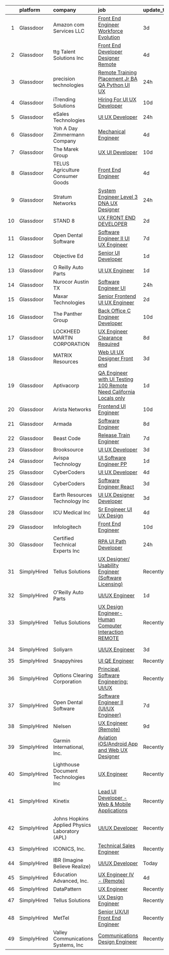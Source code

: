 

|    | platform    | company                                        | job                                                                                                                                                                                                                                                                                                                                                                                                                                                                                                                                                                                                                                                                                                                                                                                                                                                                                                                                                                                                                                                                                                                                                                                                                                                                                                                                                      | update_time   | location               |
|---:|:------------|:-----------------------------------------------|:---------------------------------------------------------------------------------------------------------------------------------------------------------------------------------------------------------------------------------------------------------------------------------------------------------------------------------------------------------------------------------------------------------------------------------------------------------------------------------------------------------------------------------------------------------------------------------------------------------------------------------------------------------------------------------------------------------------------------------------------------------------------------------------------------------------------------------------------------------------------------------------------------------------------------------------------------------------------------------------------------------------------------------------------------------------------------------------------------------------------------------------------------------------------------------------------------------------------------------------------------------------------------------------------------------------------------------------------------------|:--------------|:-----------------------|
|  1 | Glassdoor   | Amazon com Services LLC                        | [Front End Engineer  Workforce Evolution](https://www.glassdoor.com/partner/jobListing.htm?pos=116&ao=1136043&s=58&guid=000001824dde843286a81dd007af052d&src=GD_JOB_AD&t=SR&vt=w&cs=1_f86da048&cb=1659163805092&jobListingId=1008031241208&jrtk=3-0-1g96tt139imaa801-1g96tt13mihmm800-21cabc82a6a122f1-)                                                                                                                                                                                                                                                                                                                                                                                                                                                                                                                                                                                                                                                                                                                                                                                                                                                                                                                                                                                                                                                 | 3d            | Remote                 |
|  2 | Glassdoor   | ttg Talent Solutions  Inc                      | [Front End Developer Designer  Remote ](https://www.glassdoor.com/partner/jobListing.htm?pos=113&ao=1110586&s=58&guid=000001824dde843286a81dd007af052d&src=GD_JOB_AD&t=SR&vt=w&ea=1&cs=1_3dbb2e15&cb=1659163805091&jobListingId=1008028422013&cpc=F41FEAB56D215062&jrtk=3-0-1g96tt139imaa801-1g96tt13mihmm800-c6f6f710d0464853--6NYlbfkN0AUiX3sHKqZN5jl4IsPDtY0khgZWcQ8wFhqB-G_96asve0MCvcbNf7SqkXrWUp1jmlIKT-YA5EnAtLioeaeQoOKV_opw6rbp9AGBOYrP49pG8KxM9-ggLJjVDydvwhqqrlEgCuu3JEj6b5UDQLIovkPiQuBiQRadGHWa_EhVLlmNj427a0YfbHVDPeMNvrStIwlri8aFa9f9uV0TPhiFbrcWLQBzg2LNYcc75NwDL_71nhtPCYDChPh0yz8KTfMHsBI2DrNn5HPBEJmQHKQkJNDHb97qCSGoGmJ1kKfQ_CpDRCfl776Xx95vwvvsUuP4W53N2anJrcqjA-rvomyyLNxdfsyYarbl4pl4hJoWNgbSMDfSrUQoyF2fbjnV6Y1LDD__g-VtKctwT3FVbajEpwHIYhTKjDkgoxl5HWO5VlHQFjDCOBwpocfes7FrZZGXTb5COPUkn1hBKErPjoWXXaWYyrquuvUHg4fc4VcdefJAqn78O9vkFIUC99tCfhSnOdi8rAMFLzPlLKoWQVMYwYD)                                                                                                                                                                                                                                                                                                                                                                                                                                                         | 4d            | Remote                 |
|  3 | Glassdoor   | precision technologies                         | [Remote Training   Placement Jr  BA QA Python UI UX](https://www.glassdoor.com/partner/jobListing.htm?pos=125&ao=1136043&s=58&guid=000001824dde843286a81dd007af052d&src=GD_JOB_AD&t=SR&vt=w&ea=1&cs=1_bcbed33c&cb=1659163805092&jobListingId=1008037897580&jrtk=3-0-1g96tt139imaa801-1g96tt13mihmm800-7b9f6799335abc61-)                                                                                                                                                                                                                                                                                                                                                                                                                                                                                                                                                                                                                                                                                                                                                                                                                                                                                                                                                                                                                                 | 24h           | Remote                 |
|  4 | Glassdoor   | iTrending Solutions                            | [Hiring For UI UX Developer](https://www.glassdoor.com/partner/jobListing.htm?pos=118&ao=1136043&s=58&guid=000001824dde843286a81dd007af052d&src=GD_JOB_AD&t=SR&vt=w&ea=1&cs=1_6ee642f7&cb=1659163805092&jobListingId=1008014515406&jrtk=3-0-1g96tt139imaa801-1g96tt13mihmm800-18646856a23fb691-)                                                                                                                                                                                                                                                                                                                                                                                                                                                                                                                                                                                                                                                                                                                                                                                                                                                                                                                                                                                                                                                         | 10d           | Atchison, KS           |
|  5 | Glassdoor   | eSales Technologies                            | [UI   UX Developer](https://www.glassdoor.com/partner/jobListing.htm?pos=119&ao=1136043&s=58&guid=000001824dde843286a81dd007af052d&src=GD_JOB_AD&t=SR&vt=w&cs=1_725b07a4&cb=1659163805092&jobListingId=1008038692566&jrtk=3-0-1g96tt139imaa801-1g96tt13mihmm800-07d05d1dd492c682-)                                                                                                                                                                                                                                                                                                                                                                                                                                                                                                                                                                                                                                                                                                                                                                                                                                                                                                                                                                                                                                                                       | 24h           | West Babylon, NY       |
|  6 | Glassdoor   | Yoh  A Day   Zimmermann Company                | [Mechanical Engineer](https://www.glassdoor.com/partner/jobListing.htm?pos=110&ao=1110586&s=58&guid=000001824dde843286a81dd007af052d&src=GD_JOB_AD&t=SR&vt=w&ea=1&cs=1_4c7f68bb&cb=1659163805091&jobListingId=1008028801874&cpc=FD1C1DA32C38CFA7&jrtk=3-0-1g96tt139imaa801-1g96tt13mihmm800-df32d53c7621c24e--6NYlbfkN0Ae6Qmv8rNb3d5rEsMPL_plhvilYeiJERi7JqghURwQ9bq2mHgMGRGPHap0kt02TPiRRzpz5m1qpy1IJ_Lp-incPsihWqhQ8eicnVEUeITB31MvZPRd6VsA5hl7wNWc4J0tDdi41fdV8GpRoIOe4NwR_KGyhy9elwqUXYYbdo-WSgBE_P6_uvDk2x-cN4514WN74EK9wyo_FoVNF9E0whDfTvLtTzOhNxk9bx9Tpw3ii3AY8up0tSnkKETPGCxMxWFJXZcJ3YZuwh4egH1gq6GRKRFNEe7XG2HDCra2npCAXtSKdLbrtd-rbFEAqi3wAMAi-qDcb3JSpG5XI3AI_QXuJTA-BYl5-LtnjBQKKemOgy4olwCcNccIsFjc35pUVRzoWw0ILFwCT5sqhPyLuBzFl45XGwxmNSmNJOaK4649Y5QlbZ4hZMwd_D12XQhmDZ0uw6RGorFe_YhitWYl-OPiqSiTb2kpe_ox_3FweUNB0g%3D%3D)                                                                                                                                                                                                                                                                                                                                                                                                                                                                                                               | 4d            | Marlborough, MA        |
|  7 | Glassdoor   | The Marek Group                                | [UX UI Developer](https://www.glassdoor.com/partner/jobListing.htm?pos=130&ao=1136043&s=58&guid=000001824dde843286a81dd007af052d&src=GD_JOB_AD&t=SR&vt=w&ea=1&cs=1_02fe5fd0&cb=1659163805093&jobListingId=1008015510707&jrtk=3-0-1g96tt139imaa801-1g96tt13mihmm800-2bc5eef09e52c569-)                                                                                                                                                                                                                                                                                                                                                                                                                                                                                                                                                                                                                                                                                                                                                                                                                                                                                                                                                                                                                                                                    | 10d           | Remote                 |
|  8 | Glassdoor   | TELUS Agriculture   Consumer Goods             | [Front End Engineer](https://www.glassdoor.com/partner/jobListing.htm?pos=128&ao=1136043&s=58&guid=000001824dde843286a81dd007af052d&src=GD_JOB_AD&t=SR&vt=w&ea=1&cs=1_8cb1311b&cb=1659163805093&jobListingId=1008029111950&jrtk=3-0-1g96tt139imaa801-1g96tt13mihmm800-3d8cdcc4b5e01ba3-)                                                                                                                                                                                                                                                                                                                                                                                                                                                                                                                                                                                                                                                                                                                                                                                                                                                                                                                                                                                                                                                                 | 4d            | Remote                 |
|  9 | Glassdoor   | Stratum Networks                               | [System Engineer   Level 3  DNA    UX Designer](https://www.glassdoor.com/partner/jobListing.htm?pos=123&ao=1136043&s=58&guid=000001824dde843286a81dd007af052d&src=GD_JOB_AD&t=SR&vt=w&ea=1&cs=1_3fd9a5f5&cb=1659163805092&jobListingId=1008038958535&jrtk=3-0-1g96tt139imaa801-1g96tt13mihmm800-533c1d11b414b775-)                                                                                                                                                                                                                                                                                                                                                                                                                                                                                                                                                                                                                                                                                                                                                                                                                                                                                                                                                                                                                                      | 24h           | Fort Meade, MD         |
| 10 | Glassdoor   | STAND 8                                        | [UX FRONT END DEVELOPER](https://www.glassdoor.com/partner/jobListing.htm?pos=120&ao=1136043&s=58&guid=000001824dde843286a81dd007af052d&src=GD_JOB_AD&t=SR&vt=w&cs=1_e600ffbd&cb=1659163805092&jobListingId=1008033414619&jrtk=3-0-1g96tt139imaa801-1g96tt13mihmm800-231e7b5a69a60850-)                                                                                                                                                                                                                                                                                                                                                                                                                                                                                                                                                                                                                                                                                                                                                                                                                                                                                                                                                                                                                                                                  | 2d            | Los Angeles, CA        |
| 11 | Glassdoor   | Open Dental Software                           | [Software Engineer II  UI UX Engineer ](https://www.glassdoor.com/partner/jobListing.htm?pos=101&ao=1110586&s=58&guid=000001824dde843286a81dd007af052d&src=GD_JOB_AD&t=SR&vt=w&ea=1&cs=1_51a0e5dc&cb=1659163805089&jobListingId=1008022827146&cpc=E8A829142AEC536E&jrtk=3-0-1g96tt139imaa801-1g96tt13mihmm800-eeb957c2d2c37376--6NYlbfkN0AKPWZsiSsGVsCbCuz671PqLeCoc4zvkJCuGTk5psuLhccuF8TL43NgKKJDuW9RFOazQhs4XfnXiEbJ18pBGbXdri6ypvQzlDoZpu7F88I5a7h_07Dmr7u6BNZpbXjmUN1x2Uq2jvWgERnOlT1h8swnYsgACBEksXNRNKnepB4Km1f9Ouq_4X5fROsz0h14QhLN5Un1ayB0OlXqtHu5iqQpa1Lcu1VjsA8AElK1HdA1CzixfzfR5Qbei66h5jZLrkJwat-mMhTrUGB3VkKHdsxLVpm-kpz1dB4wMl1cT2PWcgZrf8TOmkjbGAHMVXUM5bnGtAP5MrJXVcu5-Ec4jqMxBJgGzD09wHWF64CqQqRLvIQf0pwzByPXwwUTq9PL52X_LQxo_3nCc1O_QYYq-nAuRu90UZjJBiDV9534DJc9zkR9wNH_35EpvNxJENRXXGThXsPf7PMDIyZ13K1OlQ86SR58dmIuaPvXMX3o9STCVU9z18X7KSITM_LiwVI5pev1nOlEgTaEn84QtwJ7UZdz)                                                                                                                                                                                                                                                                                                                                                                                                                                                         | 7d            | Salem, OR              |
| 12 | Glassdoor   | Objective Ed                                   | [Senior UI Developer](https://www.glassdoor.com/partner/jobListing.htm?pos=106&ao=1110586&s=58&guid=000001824dde843286a81dd007af052d&src=GD_JOB_AD&t=SR&vt=w&ea=1&cs=1_fedd6895&cb=1659163805090&jobListingId=1008035561341&cpc=FAE5E775D180B2FB&jrtk=3-0-1g96tt139imaa801-1g96tt13mihmm800-cb65b932bbf5ed28--6NYlbfkN0AXBj8bFyx3AxHsaESFnYy6Jn_Gl6fk4-ScA6Xd9bMEM37iv4si3nfw75_-dmfgMq5h325qvRPKLohiyLVA6HzaD-aOz7ACRAyMjnHYTGE5c8UIAhonRBs8QDrpQZyvfXvQLLfj9ymD5gnRIwIkPBTC-df54-IpvKxF3LWNrVs03yHe7ElUeI4Rd2ZUzdu_vFGXBWimdfUXxVLdioiTZsvFTIzkPn13f8JXVOfxxZ5NsaBLvHezuqOs3guAhBp2hmvwKPoBDQVopQY7lMrctBWVMblwNqj-4P96fJsa-jIfbkWV0eQcQSiyMVJWhqT_38y_tw1iq4Fpxgo6qOY-r6kP2QbUGR2v_qlr8sRVnex3Kiqp-E6a-A09q4DtZoPEENanRegYbVd351ITI-_VWitz3P4woq41OOyYpcMTQlMmzOiJHjDaR2SmpFIBYreMRRgMHTJVveUYY8KEvjbCpJH1BFe83aC2N3MWF3JR5lFHzmMYDvNI7a6pPqlm4ykqED8%3D)                                                                                                                                                                                                                                                                                                                                                                                                                                                                                             | 1d            | Remote                 |
| 13 | Glassdoor   | O Reilly Auto Parts                            | [UI UX Engineer](https://www.glassdoor.com/partner/jobListing.htm?pos=115&ao=1136043&s=58&guid=000001824dde843286a81dd007af052d&src=GD_JOB_AD&t=SR&vt=w&cs=1_7f5e0e17&cb=1659163805091&jobListingId=1008035971670&jrtk=3-0-1g96tt139imaa801-1g96tt13mihmm800-2f93c3754b8840b2-)                                                                                                                                                                                                                                                                                                                                                                                                                                                                                                                                                                                                                                                                                                                                                                                                                                                                                                                                                                                                                                                                          | 1d            | Springfield, MO        |
| 14 | Glassdoor   | Nurocor   Austin  TX                           | [Software Engineer   UI](https://www.glassdoor.com/partner/jobListing.htm?pos=104&ao=1110586&s=58&guid=000001824dde843286a81dd007af052d&src=GD_JOB_AD&t=SR&vt=w&ea=1&cs=1_51ba0c31&cb=1659163805090&jobListingId=1008037760488&cpc=F17331D9BECC482A&jrtk=3-0-1g96tt139imaa801-1g96tt13mihmm800-392ab37f6ec91e97--6NYlbfkN0AtlW_omU2Xx3W-19HQ_drmTKCWebiHnmA5lS5PDL5G8VZrnQuVcD_r12k4Ct5fvu2DqyUSfvPcl1gawt96ufimpiaFZrad5mSmJI5xcV25oVsHO_nmbKkUqMFnftqyaALer26F8kSbYtgNzFEO3jDC9i0hfJGT193wqc_oW1WILn_K_6yc90fZK8I1BiCRlipSqKqtwIE6z8P7Qu2gUTrEvc-91r9VSBYFIplHo9dRuy6v240QdFBevDzHUYe2MtwuV_C5OWfMJGqFEs2u68umZ-57PsGYmVpsSahYLww7hPtls0g9-WksIbV977OskirjSUZ0ifozdAiZYAQwkkgTDrmowiP0KAjGpJoAhc-vKXMeuuNaT-R4fXOZh9Kh1TSNnseScFvIn3L9AnMYB_bFIDCWz-3-s66lExWwY8TPyK4ITOb8AZ0eoz4j0-WFn0HlrEDv48gN9gw22wbSt4-3sw5zX9OGzrsdMFWJA47U8mSzrAMidHWdIkfQrVI6hSI%3D)                                                                                                                                                                                                                                                                                                                                                                                                                                                                                          | 24h           | Remote                 |
| 15 | Glassdoor   | Maxar Technologies                             | [Senior Frontend UI UX Engineer](https://www.glassdoor.com/partner/jobListing.htm?pos=126&ao=1136043&s=58&guid=000001824dde843286a81dd007af052d&src=GD_JOB_AD&t=SR&vt=w&cs=1_2df2c83c&cb=1659163805092&jobListingId=1008033373406&jrtk=3-0-1g96tt139imaa801-1g96tt13mihmm800-0ae6ac35b290c7f9-)                                                                                                                                                                                                                                                                                                                                                                                                                                                                                                                                                                                                                                                                                                                                                                                                                                                                                                                                                                                                                                                          | 2d            | Remote                 |
| 16 | Glassdoor   | The Panther Group                              | [Back Office C  Engineer Developer](https://www.glassdoor.com/partner/jobListing.htm?pos=108&ao=1110586&s=58&guid=000001824dde843286a81dd007af052d&src=GD_JOB_AD&t=SR&vt=w&ea=1&cs=1_844a37a3&cb=1659163805091&jobListingId=1008015090321&cpc=FB7E4A1762AE5BEC&jrtk=3-0-1g96tt139imaa801-1g96tt13mihmm800-75dca7eecef37932--6NYlbfkN0CNPMheye81CzYnvunZY7yovNfSZKsgaMjzK-BTgXufI2fDZqb14OtID8EITmQy8dP3HOEULJy63LCJEYLcPbi4Ere_BR26pCPfjKklFrvnewIiik7y_npH6Z7Ui6IjV6lUQF0UnSAY97eTNp--Kc5FlMy9ZRCWD3Cv2R5e4pCLOLQkQpCxWJfYPV-pvotqoiXy2CzMmro8ihEzmK6Pay9Aq-A1Rwl9vop9pkQErD8_5thpvkaf4S1rKt6zkkmf9SuRsKIxVt__izTopoC_4dtb7Au_oxGht1mJzLeZAK6O4AiC7M_zb8fSz7zj_8JReBUvXSzaRge2xrzhUgRhF7m1WRR3-JX5X7kZtI_7vmGipXMEZDZVm5hNrabNpquBSUDB87TbQjKx4RijPmDi6oECL1q28avnbAMbkxA_QXRZXJvTv365fKGd6Iv48ufTb6JOO1DZMKmENvdmfTCv3aVDpjO3RBgQFh83LriD-S3pdeuvUXsf1kxC3jgQ7dHajv-Dok19qulrpa2bckSzf-yk)                                                                                                                                                                                                                                                                                                                                                                                                                                                             | 10d           | Florham Park, NJ       |
| 17 | Glassdoor   | LOCKHEED MARTIN CORPORATION                    | [UX Engineer   Clearance Required](https://www.glassdoor.com/partner/jobListing.htm?pos=127&ao=1136043&s=58&guid=000001824dde843286a81dd007af052d&src=GD_JOB_AD&t=SR&vt=w&cs=1_be2bc9ec&cb=1659163805092&jobListingId=1008021530809&jrtk=3-0-1g96tt139imaa801-1g96tt13mihmm800-307a90135cc4d364-)                                                                                                                                                                                                                                                                                                                                                                                                                                                                                                                                                                                                                                                                                                                                                                                                                                                                                                                                                                                                                                                        | 8d            | Annapolis Junction, MD |
| 18 | Glassdoor   | MATRIX Resources                               | [Web UI UX Designer  Front end ](https://www.glassdoor.com/partner/jobListing.htm?pos=111&ao=1110586&s=58&guid=000001824dde843286a81dd007af052d&src=GD_JOB_AD&t=SR&vt=w&ea=1&cs=1_ba6b9109&cb=1659163805091&jobListingId=1008031762967&cpc=F4EED0218A761C36&jrtk=3-0-1g96tt139imaa801-1g96tt13mihmm800-7f467989a6856124--6NYlbfkN0De5ppvndiyxA0pMSLQzOe_j9Mra0KF_8EhxTxOKXtZIfhM20E97mGJ28x3XA14Fw3-8iwZmJM4crtYTdwJJ_QCAT1eB1_n5rsHGo4A33NmiyRFJHwvTYZmPJYCURs_1HzJKqYrMssmfO2PEQ1thLtPHii2tK03p8nHhsjAnkDIsOfA6zxR29RlLzGRv9PnGudtLxsiKKDimAT3QV-o0hM8RcTsC6wYHz2l_CGngExzovKfULXt2bYAUrwSw0LK_9CjcjsISfS0iRr4M4aM-YU4GKm1RfQa_ss6TViafTiCfU0eNkw4KyGoRaN2RzGcrTxOR_RvHocOKUistHV7y-bfafur1OzuExoMknRyx1qRp9M4L3Kjsk8mjO0HjG6w_Bc0zRDt3kVHqoxWjVN5PPlxObIy6cM-kF7GBmUjhhfHP3qnqeCq4HpjK_Tds7lHgqz--h4BLSaFP5XC_xbMcBrlsObkHsDn0Tz16nnWWV42NnSsjShszrixNNiiBFlTIvs8weKCqd7yVc9SAd6JrZ83uRCMk-pOBERKOS4tCcM6Cw%3D%3D)                                                                                                                                                                                                                                                                                                                                                                                                                                    | 3d            | Atlanta, GA            |
| 19 | Glassdoor   | Aptivacorp                                     | [QA Engineer with UI Testing  100  Remote   Need California Locals only ](https://www.glassdoor.com/partner/jobListing.htm?pos=117&ao=1136043&s=58&guid=000001824dde843286a81dd007af052d&src=GD_JOB_AD&t=SR&vt=w&ea=1&cs=1_bc059a88&cb=1659163805092&jobListingId=1008035368374&jrtk=3-0-1g96tt139imaa801-1g96tt13mihmm800-fcb46595497c5517-)                                                                                                                                                                                                                                                                                                                                                                                                                                                                                                                                                                                                                                                                                                                                                                                                                                                                                                                                                                                                            | 1d            | San Ramon, CA          |
| 20 | Glassdoor   | Arista Networks                                | [Frontend UI Engineer](https://www.glassdoor.com/partner/jobListing.htm?pos=121&ao=1136043&s=58&guid=000001824dde843286a81dd007af052d&src=GD_JOB_AD&t=SR&vt=w&cs=1_f7cc1c6e&cb=1659163805092&jobListingId=1008016122316&jrtk=3-0-1g96tt139imaa801-1g96tt13mihmm800-a133f26a9f2fafa4-)                                                                                                                                                                                                                                                                                                                                                                                                                                                                                                                                                                                                                                                                                                                                                                                                                                                                                                                                                                                                                                                                    | 10d           | Boulder, CO            |
| 21 | Glassdoor   | Armada                                         | [Software Engineer](https://www.glassdoor.com/partner/jobListing.htm?pos=105&ao=1110586&s=58&guid=000001824dde843286a81dd007af052d&src=GD_JOB_AD&t=SR&vt=w&ea=1&cs=1_22236905&cb=1659163805090&jobListingId=1008020492544&cpc=47CFDC01B3F81FAC&jrtk=3-0-1g96tt139imaa801-1g96tt13mihmm800-d40f8ff38043d14f--6NYlbfkN0CtI8A3BfIRcWGV3-_GlBEla5W6J51CR4KEa_NuODiGYd6QL0tI_KWgQ9NWcPTc8FI36w-uJHyLeOtNV7vLlkw7gYtDJhwD2LBvkyBDv82dZ_UiK2Xqd-K_GAMmUxYaIZFqYpzSY--jSyzk4mIv4qs8orUq9p9PBcr2IhoLXr6hxuTYQtbWHS6G-aTQHq45BhUhhOb8Nlox114wnw_2KP3n2g9ASspQU9_ixFe7wP9qPLrT8XsIG_tP5NRf10c2XRdfWNaeC3t5cu8aKnTOHbNTmCVzvBVA2TeUHuhIp9O19gX5NlhKT1XJm0ok2SiCFiyPu3Hs16930sqsA_oSOuyHFHdVFM1Tyenz63vqID_2_p6mko80bpfLKG2qJUVgh_RDT4QnKUncKRUNYqcSPa5jheZ9nXzuwz-Xm39c9qobuugHelEBz4IiP2J2BeBgD29BGo_r9gbJ00b_kOxjndoPb87CRxBPCA1PGK3t9MIuMUrap62TzY24nGDIOvIu29c%3D)                                                                                                                                                                                                                                                                                                                                                                                                                                                                                               | 8d            | Remote                 |
| 22 | Glassdoor   | Beast Code                                     | [Release Train Engineer](https://www.glassdoor.com/partner/jobListing.htm?pos=124&ao=1136043&s=58&guid=000001824dde843286a81dd007af052d&src=GD_JOB_AD&t=SR&vt=w&ea=1&cs=1_9a45c3a4&cb=1659163805092&jobListingId=1008022231293&jrtk=3-0-1g96tt139imaa801-1g96tt13mihmm800-6a9915696cd074e7-)                                                                                                                                                                                                                                                                                                                                                                                                                                                                                                                                                                                                                                                                                                                                                                                                                                                                                                                                                                                                                                                             | 7d            | Fort Walton Beach, FL  |
| 23 | Glassdoor   | Brooksource                                    | [UI UX Developer](https://www.glassdoor.com/partner/jobListing.htm?pos=109&ao=1110586&s=58&guid=000001824dde843286a81dd007af052d&src=GD_JOB_AD&t=SR&vt=w&ea=1&cs=1_1cfa46cb&cb=1659163805091&jobListingId=1008030431090&cpc=3DB599BF2F4828F0&jrtk=3-0-1g96tt139imaa801-1g96tt13mihmm800-7c47c8ab3060e171--6NYlbfkN0BhNN3PPgKPbTMZB0Y0J5JTZS3FnMM-ugqbblX4_m-srDJielPNCs_lvQXXEB0CV7MauMXDZhNtuQ8Y4TkTDijqaPRS_5AATUlBMMn_RSlBCQ2vwJCIt1mpqd6rdSxgBjRtRBdrZWOR0dF20uAi4CTl4PomFO69tn3kIhPKhwZQYWzA7RZ34NhotZfl3b8zjsD7goHwYEy5wLykZ2GLLrdxjIBWVdiRpRWFeaXM1yTJ5BTp5J9X7zLAVfOFoQLCZdFc7og0u-fohLC9QdQZdHvAKm6hgYJDJphxPJFUn8UxyRPTDZAi-LokgPHC_RJLGNkN6Va4-DfWjQx1JMA_4HL2L1hgOMkmGFs9YCX98-iL6rpvt56_Yp9z1xJJvf8NyA43G1K5VQddLZJbPsN4wko5jvQX0wfLp8W4owA9me3MNHdUJjw_E9JN1mHKZe9cGCsjJy9pdfplxlBvq1XnEtMhgZlb4Hx9CbbKj9K3EleL0nOC5Z5hKkEfLoH8n8Pby_IuOdlktXGu2w%3D%3D)                                                                                                                                                                                                                                                                                                                                                                                                                                                                                   | 3d            | Remote                 |
| 24 | Glassdoor   | Avispa Technology                              | [UI Software Engineer  PP](https://www.glassdoor.com/partner/jobListing.htm?pos=107&ao=1110586&s=58&guid=000001824dde843286a81dd007af052d&src=GD_JOB_AD&t=SR&vt=w&ea=1&cs=1_3fc9cc4e&cb=1659163805091&jobListingId=1008035918115&cpc=1FDE87803EF93CD3&jrtk=3-0-1g96tt139imaa801-1g96tt13mihmm800-6db3352afe9f26c7--6NYlbfkN0Dj2d0qKPEJP0fpBViK7V-TZwXvjpwqshPgAnSSx4qW-KrhPkyDM9HZpLSjbx7r2sgr07B5ZpXJaRwM7wpN0TToNUaxipErf4j_Metn0O2fOFCrfAF-FqIIyQsd7_E3sHuL2a5wW7N2NEKBtT1dYTk3YfJva3TLnh2PWI6TU-QC_SJL0BEWiEnUHvxRgIaWq8LsT1mHhSXLQjjDB0P-IjGxRS0YOky3I89BydqNEJB59nHAMHnWmNtot3ccUK2oJSQ1abGXlzCsKHr3Lal8PYzQG5rtsfOeBGZXHfN27lmfpRH4BH6R2l-tMK0ENw75QZGc5gZlx2ZfqLB53pl4UFqT5e9jJaxaul8i1D_FMkEetPsYGz-EVXHwfz6HJqSXjX1YVE8zLRQE0Qb0EEALCpSt1dYaDJSB_m1L_c8BYLPH2SMV51aumIaWoukvTqkaflRa6NPjowIAK7HoTJG7s6oB)                                                                                                                                                                                                                                                                                                                                                                                                                                                                                                                                      | 1d            | Sunnyvale, CA          |
| 25 | Glassdoor   | CyberCoders                                    | [UI UX Developer](https://www.glassdoor.com/partner/jobListing.htm?pos=112&ao=1110586&s=58&guid=000001824dde843286a81dd007af052d&src=GD_JOB_AD&t=SR&vt=w&ea=1&cs=1_e0969efc&cb=1659163805091&jobListingId=1008028546113&cpc=334ABAF5D42DC775&jrtk=3-0-1g96tt139imaa801-1g96tt13mihmm800-b2ac229036c09c9c--6NYlbfkN0CpFJQzrgRR8WqXWK1qKKEqALWJw739KlKqr2H-MSI4eoBlI4EFrmor2FYZMP3muM1_EXMsZV3khy_rTObVk2mgsgmvaqXiPVxOfs7TdQgbKnTEI5FTgKTlGHEcD8RlUdSqFdhqlhU7T_44WOKDR9HJX0r20HGBYLDBuefAh5Gv5miO8Ue4d6M8EIzUXw0jYnAD2qPfnvIpGwqWQ4Zw-CicuGPOdOStaSAvJnuIpWFCeK0ChbmRNbGTJtEuwpXAAdkbBk7-oVOFdBwfmwpwVYHsCB-uyNxktO-wykfVT5fNVo2Li-gt6bKbdTWmLhyKeuF3GF7U9RTbEQdZ0x7i5pC8kWNyIOm_YZxKqm7zP998GGuaY0l3UVo3d3S4y8tbgN-vHBWB1Twkfk9PxHDw-jXc3U6hnSzRwAgnbCjDhx2-JtKcvfC0ubSCpw9exo80U4kaGeXtCBTJ0DF_5zOMXy5NNYbkDSagAyovbRBCu-mK90z-pMtWy4notY6SIMJ9m1zviJ39NJSAUyy57HXEjWKo460KGV461petOxN-i6ASUOpC-JGqsdKj34FrgX7ivhX-kt_C6AFj03XPvscu7s4x4o7QYiWC_EJ0-mPeyMr0Gt2tLXEj4JPyGPqysmQg-S328kceiV_Enzc4wlKYxzqOvVs_lzU-uJ2TJ-80GQ0j8h5lQeOduKYPnZf6SD-rfaqJoOPmdYhrmQIwrrtxoO8OOWzlCP64xpof6YW1P_yDa8H3ReDszCF-EN-qJZTqpmyJYtwY3p_1oVISZr1FgYewtnnQa8FSUjq91iE8rLjYHiZacF3gE4CBeqO-LuD8h446UCC6YChYYobd9HjiOFYqrDZ1c4CSSP9Wieab2m4pb8JZx-09uc0A63oUTwOrhF6KFKpuhj2N-vrMRKYzIAUznRV03lyguFvYTO-EKo9pha9zEWZBBqv6CfXxnTGzo28Wa7_crv6lMvhUDKcw4M0nfAcRDP4H7gU%3D) | 4d            | Irvine, CA             |
| 26 | Glassdoor   | CyberCoders                                    | [Software Engineer   React](https://www.glassdoor.com/partner/jobListing.htm?pos=114&ao=1110586&s=58&guid=000001824dde843286a81dd007af052d&src=GD_JOB_AD&t=SR&vt=w&ea=1&cs=1_0af8d454&cb=1659163805092&jobListingId=1008031374019&cpc=2CAED5C921A5F994&jrtk=3-0-1g96tt139imaa801-1g96tt13mihmm800-f4f979e03ce7c937--6NYlbfkN0CpFJQzrgRR8WqXWK1qKKEqALWJw739KlKqr2H-MSI4eoBlI4EFrmor2FYZMP3muM007RrdafLUGL_SAzCZg0SCVm2FbNazeMwDn-IiAyZuxk9nhS71e3idpdrhKQ_4FdvGaHC3LJNjylIjyhit4ifUJz0EVfCZw3g4LO19gCHKVMhDvabDUUFm4FRSo0UifogDCPvkVchzB0uMLSx_UQF8aeX7DUfM3_DsfpeSgu3OJaLOSUfGOgYrZpGP9FqFOVh5tzHgtw7hBysBVaOEc6KmkswSmFd-9gIGK7DzrDgdpJhD_X_lXH3qu5TRXcfBsS0Sd9MCT1MX_cunA2YQ9P9WYb91qFlYs9geOxyeUdSOhlyJSbMWTivDY5Lb5oLohJw_C5o6wOhjrN5f_oQol3-891GSVptBEbOx1Fur0YsGBx_gBiZjbPLWdhk1az-Cne0t7liPZWTMu9aO-EBhwdQBXLMuvXxYnngvBlPutZIfAeBgmVzy6yN8SiTDN3zNCEftEmPh82eejsZ6DdnlgH_Qqw18ntbAb4H0UpS1XDllJL_MQoe4GFLvISg3oicrtjtA5HIJR-XGMdBpgcyWZyiwgwE6wztfuNP-eMhDMjbWxjo6VSK1f11x0ZS_gOeAJy22pkLdoEQnLeQO0U9oLmXI2mgSQBCIsms8LD3mTWYBQrabkaiXyEgU3TnjEX8q6dvK359UJ5vYpJ_cSRJxBzSfrS-tRP6wpWGu8gKdz1huz9OSKNfIg41I3up9f_59MxuvsguNlD-ah3ScpPRWHf8pFSn8Ze-KK0El9g1TkVCT-YJBj2qB6X96HMlMksgdLPk3h79fyzQqFY9S_lGJT-bGZq6Jzk8QdNlu-2X-qbkXMW_Cuvk5WRqwFfB3UVmWOtGsfD0UReFXL9SOWamyejb6zIPrF1bf9B64QM105n7vHIyKXv3NSErq6hq14-_mLpauFvyjoOpiEvPnzhWFrxiL)     | 3d            | Los Angeles, CA        |
| 27 | Glassdoor   | Earth Resources Technology  Inc                | [UI UX Designer   Developer](https://www.glassdoor.com/partner/jobListing.htm?pos=129&ao=1136043&s=58&guid=000001824dde843286a81dd007af052d&src=GD_JOB_AD&t=SR&vt=w&cs=1_a5c4251e&cb=1659163805093&jobListingId=1008030975950&jrtk=3-0-1g96tt139imaa801-1g96tt13mihmm800-8f683b66c02800fc-)                                                                                                                                                                                                                                                                                                                                                                                                                                                                                                                                                                                                                                                                                                                                                                                                                                                                                                                                                                                                                                                              | 3d            | Albuquerque, NM        |
| 28 | Glassdoor   | ICU Medical  Inc                               | [Sr Engineer UI UX Design](https://www.glassdoor.com/partner/jobListing.htm?pos=102&ao=1110586&s=58&guid=000001824dde843286a81dd007af052d&src=GD_JOB_AD&t=SR&vt=w&ea=1&cs=1_b49e3389&cb=1659163805089&jobListingId=1008028829700&cpc=E509DD49A6927373&jrtk=3-0-1g96tt139imaa801-1g96tt13mihmm800-f58bed27097db234--6NYlbfkN0DKLGbq8IuywZhlRPDEu_l-kU269d3FotGI5zF1ovesoIDUTtUJS0iz7kvnrgV9c7X8NvJylGwv8PqAC_H61RidMI8WjT4QHLwaRBJIwzCbj7OYHPng8b-vA1a-W2FBWcBtPh-8uQ-qMOPgBUhnlmDWjvKUt-m7jW8nFbMs3gcGxN2DupSwe9409H8Fo5c2J50Y8BKheTe6s3t_HK9vTvpavIiIkC-PDqIeLxNjDysegvZlqAdxL7EXw23AGCeNNbI6oRCoV07JywI_4GsxSpMmNp5RrLK1PXVsURx6vi2VADg0mqIzZiIO_Hcd6yzSbgnr7N-ff5Ky-3HO_DRYSpQmi6G567q6NzJr7-Ng0A2sQ7OUotwEfU-jIWXTPoPqGFGkDR8ov3rlPGoXdTaN26XPr4rkgpYYLMJgqumGE6bQr237pk7yoGuKL_Chazs2vKVo5ZBNv7WI1eLGd2BVah51VnpMB73xpELm2ygm5w6dktDh5tiCrFEQhmumJei2arbITMTGTGbBrw%3D%3D)                                                                                                                                                                                                                                                                                                                                                                                                                                                                          | 4d            | San Diego, CA          |
| 29 | Glassdoor   | Infologitech                                   | [Front End Engineer](https://www.glassdoor.com/partner/jobListing.htm?pos=122&ao=1136043&s=58&guid=000001824dde843286a81dd007af052d&src=GD_JOB_AD&t=SR&vt=w&ea=1&cs=1_8bc56a9a&cb=1659163805092&jobListingId=1008014313401&jrtk=3-0-1g96tt139imaa801-1g96tt13mihmm800-b5792dbb5fa3e760-)                                                                                                                                                                                                                                                                                                                                                                                                                                                                                                                                                                                                                                                                                                                                                                                                                                                                                                                                                                                                                                                                 | 10d           | Remote                 |
| 30 | Glassdoor   | Certified Technical Experts  Inc               | [RPA UI Path Developer](https://www.glassdoor.com/partner/jobListing.htm?pos=103&ao=1110586&s=58&guid=000001824dde843286a81dd007af052d&src=GD_JOB_AD&t=SR&vt=w&ea=1&cs=1_f6e65cf8&cb=1659163805090&jobListingId=1008038352199&cpc=AB6E7ED505984E67&jrtk=3-0-1g96tt139imaa801-1g96tt13mihmm800-e2bde329999dd920--6NYlbfkN0BKgzQyzTF1Q9mOsR1amaS-juVGLjHt5Cdom-gEF9y-xY-tlIpRXCPWICSYtOtUb_K6rIB44S7I6QvzWcoud7PiKjEcaqI8-UgpseXhn4BnF0jnZGRQM5TzFl2TGQPJ_-f6qIytSWoYGwjS_Qn-lq-KAjw2yS9isyO1_dNrtlb8BA3iYBrxe3dBGKYu-uA5Ucp8TdmTU_M3MIoR76I9f_fIYn8OIFbVKMoyJLTqbZu8kK18upp8MsFsGWz0bNwL7CQ3b3AlDPgSNCZirST_KdrG9STMyNpzaqWnCAd0G1EwjjDtYbL5O1mL1gynWmp18vfB72EG5aLI70Ue80g4jZMFADtWhOZfSgkfdC0ZJFU6j8uKEt3F0Uep2CE5ELfqBtWrqRkmjDAoRcv8w9cMtHJFd-V4sBh7eo70UFz67MOwpbxhsrWrMgfJXUFY49e6JFyhVAs7dRx4vGXM1Wx5WmJs7bL99Cj3oDw8W2EqrzCjxbHxU27YdeqqQLA-t7pbS93NeWgx4MuFRw%3D%3D)                                                                                                                                                                                                                                                                                                                                                                                                                                                                             | 24h           | Arlington, VA          |
| 31 | SimplyHired | Tellus Solutions                               | [UX Designer/ Usability Engineer (Software Licensing)](https://www.simplyhired.com/job/PmHePzQHgwqCL5lv3AeIVhW8r6SUgoXldgZhxf5V0KTEFlflFZJ43A?q=ux+engineer)                                                                                                                                                                                                                                                                                                                                                                                                                                                                                                                                                                                                                                                                                                                                                                                                                                                                                                                                                                                                                                                                                                                                                                                             | Recently      | Remote                 |
| 32 | SimplyHired | O'Reilly Auto Parts                            | [UI/UX Engineer](https://www.simplyhired.com/job/Ch-0AedvTb5tUSAA4MQ0HrakRmjatsEApHM2Ju6e0Z34OKtcTFyUBg?q=ux+engineer)                                                                                                                                                                                                                                                                                                                                                                                                                                                                                                                                                                                                                                                                                                                                                                                                                                                                                                                                                                                                                                                                                                                                                                                                                                   | 1d            | Springfield, MO        |
| 33 | SimplyHired | Tellus Solutions                               | [UX Design Engineer- Human Computer Interaction REMOTE](https://www.simplyhired.com/job/6uDSvGxlcLJ4TdC6QpkNz3PAYpRnrXPJ7g3G3-fIK9xylrblfb7xmQ?q=ux+engineer)                                                                                                                                                                                                                                                                                                                                                                                                                                                                                                                                                                                                                                                                                                                                                                                                                                                                                                                                                                                                                                                                                                                                                                                            | Recently      | Remote                 |
| 34 | SimplyHired | Soliyarn                                       | [UI/UX Engineer](https://www.simplyhired.com/job/kVbdujj_VXK5XSjWYcJoA_qDWeqBy2sJDJT7vMDYV3DUakc6h8DIwA?q=ux+engineer)                                                                                                                                                                                                                                                                                                                                                                                                                                                                                                                                                                                                                                                                                                                                                                                                                                                                                                                                                                                                                                                                                                                                                                                                                                   | 3d            | Charlestown, MA        |
| 35 | SimplyHired | Snappyhires                                    | [UI QE Engineer](https://www.simplyhired.com/job/V-Dqa9YLIFX0GQ1ok2qgbS7wWaPq37k4w4UZBHk_R0iEJEGT5ltrFQ?q=ux+engineer)                                                                                                                                                                                                                                                                                                                                                                                                                                                                                                                                                                                                                                                                                                                                                                                                                                                                                                                                                                                                                                                                                                                                                                                                                                   | Recently      | Remote                 |
| 36 | SimplyHired | Options Clearing Corporation                   | [Principal, Software Engineering: UI/UX](https://www.simplyhired.com/job/6WRicnwhKtM4ghmIX48eFW9WlVHt5doMp2wkEyAG3W4q6Pq7hAvRsA?q=ux+engineer)                                                                                                                                                                                                                                                                                                                                                                                                                                                                                                                                                                                                                                                                                                                                                                                                                                                                                                                                                                                                                                                                                                                                                                                                           | Recently      | Chicago, IL            |
| 37 | SimplyHired | Open Dental Software                           | [Software Engineer II (UI/UX Engineer)](https://www.simplyhired.com/job/KrSZsBx_SjjDz8d8xZ4ruynUCXuiXnHKyWjvf492qQyvM4ynhqFvFw?q=ux+engineer)                                                                                                                                                                                                                                                                                                                                                                                                                                                                                                                                                                                                                                                                                                                                                                                                                                                                                                                                                                                                                                                                                                                                                                                                            | 7d            | Salem, OR              |
| 38 | SimplyHired | Nielsen                                        | [UX Engineer (Remote)](https://www.simplyhired.com/job/E7XOUyiqv_YsDc2bnDdE0aJLi88Mn-ibDrvkkJ0su5zpqqk6PYK6QQ?q=ux+engineer)                                                                                                                                                                                                                                                                                                                                                                                                                                                                                                                                                                                                                                                                                                                                                                                                                                                                                                                                                                                                                                                                                                                                                                                                                             | 9d            | United States          |
| 39 | SimplyHired | Garmin International, Inc.                     | [Aviation iOS/Android App and Web UX Designer](https://www.simplyhired.com/job/LHjY42tjIFE2VvYlPIGuF2jXvqqpajXmdLSKn9F4RnlayQCV0iQ0mA?q=ux+engineer)                                                                                                                                                                                                                                                                                                                                                                                                                                                                                                                                                                                                                                                                                                                                                                                                                                                                                                                                                                                                                                                                                                                                                                                                     | Recently      | Olathe, KS             |
| 40 | SimplyHired | Lighthouse Document Technologies Inc           | [UX Engineer](https://www.simplyhired.com/job/4fQDdSG1hXOxbG4aLyrs4HUtI1LNgx-rcjTP5jJ6mjK99kLGh33PXw?q=ux+engineer)                                                                                                                                                                                                                                                                                                                                                                                                                                                                                                                                                                                                                                                                                                                                                                                                                                                                                                                                                                                                                                                                                                                                                                                                                                      | Recently      | Remote                 |
| 41 | SimplyHired | Kinetix                                        | [Lead UI Developer - Web & Mobile Applications](https://www.simplyhired.com/job/SaFtvgPqbMyJ-blOBOQWksFrfR_IycnRSfg7_Njp0odUQzAiUpkfKA?q=ux+engineer)                                                                                                                                                                                                                                                                                                                                                                                                                                                                                                                                                                                                                                                                                                                                                                                                                                                                                                                                                                                                                                                                                                                                                                                                    | Recently      | Atlanta, GA            |
| 42 | SimplyHired | Johns Hopkins Applied Physics Laboratory (APL) | [UI/UX Developer](https://www.simplyhired.com/job/8ZXqtl5qBt_Ghz3l795K4Q2MQ9lMYmRYrD7w6t4Jo3lCeSKO2a0qXA?q=ux+engineer)                                                                                                                                                                                                                                                                                                                                                                                                                                                                                                                                                                                                                                                                                                                                                                                                                                                                                                                                                                                                                                                                                                                                                                                                                                  | Recently      | Laurel, MD             |
| 43 | SimplyHired | ICONICS, Inc.                                  | [Technical Sales Engineer](https://www.simplyhired.com/job/BLGA6g71PmxK_tznA_TCmnundiwYAmilk7nypVzrPwOuQDQe9f3_jg?q=ux+engineer)                                                                                                                                                                                                                                                                                                                                                                                                                                                                                                                                                                                                                                                                                                                                                                                                                                                                                                                                                                                                                                                                                                                                                                                                                         | Recently      | Foxborough, MA         |
| 44 | SimplyHired | IBR (Imagine Believe Realize)                  | [UI/UX Developer](https://www.simplyhired.com/job/wfKg2pWXMivqwJIsPeQpgC-iB0kNWhPtc9bQ3Rabd2gSOG0RFAv4hQ?q=ux+engineer)                                                                                                                                                                                                                                                                                                                                                                                                                                                                                                                                                                                                                                                                                                                                                                                                                                                                                                                                                                                                                                                                                                                                                                                                                                  | Today         | Remote +4 locations    |
| 45 | SimplyHired | Education Advanced, Inc.                       | [UX Engineer IV - (Remote)](https://www.simplyhired.com/job/EFb7C6DHuLRg9sNawk_fMKoGxHsvWrW14hYHw7Ha46Izco_MkVzLgA?q=ux+engineer)                                                                                                                                                                                                                                                                                                                                                                                                                                                                                                                                                                                                                                                                                                                                                                                                                                                                                                                                                                                                                                                                                                                                                                                                                        | 4d            | Tyler, TX              |
| 46 | SimplyHired | DataPattern                                    | [UX Engineer](https://www.simplyhired.com/job/iO5pWtZ068Iv0opDPFU8MwnyYko_q6xaGMVrKwb62FLKdMDFwktdVA?q=ux+engineer)                                                                                                                                                                                                                                                                                                                                                                                                                                                                                                                                                                                                                                                                                                                                                                                                                                                                                                                                                                                                                                                                                                                                                                                                                                      | Recently      | Remote                 |
| 47 | SimplyHired | Tellus Solutions                               | [UX Design Engineer](https://www.simplyhired.com/job/wOdTfBh-69k0gk_G5dRzVHvWqPu-HCbvmESumHBT4nNDbEO0O3M7CA?q=ux+engineer)                                                                                                                                                                                                                                                                                                                                                                                                                                                                                                                                                                                                                                                                                                                                                                                                                                                                                                                                                                                                                                                                                                                                                                                                                               | Recently      | Remote                 |
| 48 | SimplyHired | MetTel                                         | [Senior UX/UI Front End Engineer](https://www.simplyhired.com/job/h9F9ju5EeyHELTPd36kx3gE80hL7kLq5gcztZQBQQ-aD72nmRjpGsg?q=ux+engineer)                                                                                                                                                                                                                                                                                                                                                                                                                                                                                                                                                                                                                                                                                                                                                                                                                                                                                                                                                                                                                                                                                                                                                                                                                  | Recently      | New York, NY           |
| 49 | SimplyHired | Valley Communications Systems, Inc             | [Communications Design Engineer](https://www.simplyhired.com/job/AUo7E07w2klkxUe_MpJEXKAe3q6D53g2ij9loL_ldPaRLYQDHOrlRg?q=ux+engineer)                                                                                                                                                                                                                                                                                                                                                                                                                                                                                                                                                                                                                                                                                                                                                                                                                                                                                                                                                                                                                                                                                                                                                                                                                   | Recently      | Chicopee, MA           |